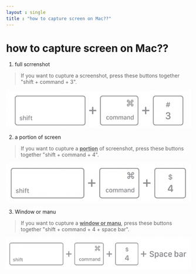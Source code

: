 ```yaml
---
layout : single
title : "how to capture screen on Mac??"
---
```

# how to capture screen on Mac??

1. full scrrenshot

> If you want to cupture a screenshot, press these buttons together "shift + command + 3".

![](2022-10-06-16-36-26.png)
    
2. a portion of screen
> If you want to cupture a <u>**portion**</u> of screenshot, press these buttons together "shift + command + 4".

![](2022-10-06-16-42-48.png)

3. Window or manu
> If you want to cupture a <u>**window or manu**</u>, press these buttons together "shift + command + 4 + space bar".

![](2022-10-06-16-44-33.png)

